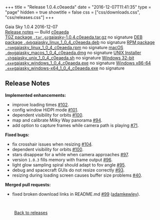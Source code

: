 +++
title = "Release 1.0.4.c0eaeda"
date = "2016-12-07T11:41:35"
type = "page"
hidden = true
showtitle = false
css = ["css/downloads.css", "css/releases.css"]
+++

<div class="download-container">
<div id="download-title">
<i class="gs-mdi-tag"></i>
Gaia Sky <span class="downloads-version">1.0.4</span> 
<time class="downloads-releasedate" datetime="2016-12-07T11:41:35" title="Published: 2016-12-07T11:41:35"><i class="gs-mdi-calendar"></i> 2016-12-07</time>
<div class="downloads-build"><i class="gs-mdi-script-text"></i> <a href="#release-notes">Release notes</a> &mdash; Build <a href="https://codeberg.org/gaiasky/gaiasky/commit/c0eaeda" target="_blank">c0eaeda</a></div></div>
<div class="download-section">
<a href="https://gaia.ari.uni-heidelberg.de/gaiasky/releases/1.0.4.c0eaeda/gaiasky-1.0.4.c0eaeda.tar.gz" class="download-button"><i class="gs-mdi-zip-box icon-button"></i> TGZ package <code>.tar.gz</code><span class="download-sub">gaiasky-1.0.4.c0eaeda.tar.gz</span></a>
<span class="signature">no signature</span>
<a href="https://gaia.ari.uni-heidelberg.de/gaiasky/releases/1.0.4.c0eaeda/gaiasky_linux_1_0_4_c0eaeda.deb" class="download-button"><i class="gs-mdi-debian icon-button"></i> DEB package <code>.deb</code><span class="download-sub">gaiasky_linux_1_0_4_c0eaeda.deb</span></a>
<span class="signature">no signature</span>
<a href="https://gaia.ari.uni-heidelberg.de/gaiasky/releases/1.0.4.c0eaeda/gaiasky_linux_1_0_4_c0eaeda.rpm" class="download-button"><i class="gs-mdi-fedora icon-button"></i> RPM package <code>.rpm</code><span class="download-sub">gaiasky_linux_1_0_4_c0eaeda.rpm</span></a>
<span class="signature">no signature</span>
<a href="https://gaia.ari.uni-heidelberg.de/gaiasky/releases/1.0.4.c0eaeda/gaiasky_macos_1_0_4_c0eaeda.dmg" class="download-button"><i class="gs-fa6-brands-apple icon-button"></i> macOS <code>.dmg</code><span class="download-sub">gaiasky_macos_1_0_4_c0eaeda.dmg</span></a>
<span class="signature">no signature</span>
<a href="https://gaia.ari.uni-heidelberg.de/gaiasky/releases/1.0.4.c0eaeda/gaiasky_unix_1_0_4_c0eaeda.sh" class="download-button"><i class="gs-token-unix icon-button"></i> UNIX Installer <code>.sh</code><span class="download-sub">gaiasky_unix_1_0_4_c0eaeda.sh</span></a>
<span class="signature">no signature</span>
<a href="https://gaia.ari.uni-heidelberg.de/gaiasky/releases/1.0.4.c0eaeda/gaiasky_windows_1_0_4_c0eaeda.exe" class="download-button"><i class="gs-fa6-brands-windows icon-button"></i> Windows 32-bit <code>.exe</code><span class="download-sub">gaiasky_windows_1_0_4_c0eaeda.exe</span></a>
<span class="signature">no signature</span>
<a href="https://gaia.ari.uni-heidelberg.de/gaiasky/releases/1.0.4.c0eaeda/gaiasky_windows-x64_1_0_4_c0eaeda.exe" class="download-button"><i class="gs-fa6-brands-windows icon-button"></i> Windows x86-64 <code>.exe</code><span class="download-sub">gaiasky_windows-x64_1_0_4_c0eaeda.exe</span></a>
<span class="signature">no signature</span>
</div>
</div>

<section class="release-notes">

# Release Notes

**Implemented enhancements:**

- improve loading times [#102](https://codeberg.org/gaiasky/gaiasky/issues/102).
- config window HiDPI mode [#101](https://codeberg.org/gaiasky/gaiasky/issues/101).
- dependent visibility for orbits [#100](https://codeberg.org/gaiasky/gaiasky/issues/100).
- map and calibrate Milky Way panorama [#94](https://codeberg.org/gaiasky/gaiasky/issues/94).
- add option to capture frames while camera path is playing [#71](https://codeberg.org/gaiasky/gaiasky/issues/71).

**Fixed bugs:**

- fix crosshair issues when resizing [#104](https://codeberg.org/gaiasky/gaiasky/issues/104).
- dependent visibility for orbits [#100](https://codeberg.org/gaiasky/gaiasky/issues/100).
- stars disappear for a while when camera approaches [#97](https://codeberg.org/gaiasky/gaiasky/issues/97).
- version `1.0.3` fills memory with frame output [#96](https://codeberg.org/gaiasky/gaiasky/issues/96).
- light glow sampling spiral should adapt to fov angle [#95](https://codeberg.org/gaiasky/gaiasky/issues/95).
- debug and spacecraft GUIs do not resize correctly [#93](https://codeberg.org/gaiasky/gaiasky/issues/93).
- resizing during loading screen causes buffer size problems [#40](https://codeberg.org/gaiasky/gaiasky/issues/40).

**Merged pull requests:**

- fixed broken download links in README.md [#99](https://codeberg.org/gaiasky/gaiasky/pull/99) ([adamkewley](https://github.com/adamkewley)).

</section>


<p class="center-text" style="padding: 30px;"><a href="/downloads/releases"><i class="gs-mdi-arrow-left-bold-circle"></i> Back to releases</a>
</p>

